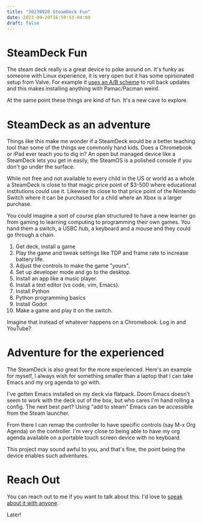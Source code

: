 ```yaml
---
title: "20230920 SteamDeck Fun"
date: 2023-09-20T16:59:53-04:00
draft: false
---
```


# SteamDeck Fun

The steam deck really is a great device to poke around on. It's funky as someone with Linux experience, it is very open but it has some opinionated setup from Valve. For example it [uses an A/B scheme](https://www.phoronix.com/review/steam-deck-steamos-linux) to roll back updates and this makes installing anything with Pamac/Pacman weird. 

At the same point these things are kind of fun. It's a new cave to explore.

# SteamDeck as an adventure

Things like this make me wonder if a SteamDeck would be a better teaching tool than some of the things we commonly hand kids. Does a Chromebook or iPad ever teach you to dig in? An open but managed device like a SteamDeck lets you get in easily, the SteamOS is a polished console if you don't go under the surface. 

While not free and not available to every child in the US or world as a whole a SteamDeck is close to that magic price point of $3-500 where educational institutions could use it. Likewise its close to that price point of the Nintendo Switch where it can be purchased for a child where an Xbox is a larger purchase.

You could imagine a sort of course plan structured to have a new learner go from gaming to learning computing to programming their own games. You hand them a switch, a USBC hub, a keyboard and a mouse and they could go through a chain.

1. Get deck, install a game
2. Play the game and tweak settings like TDP and frame rate to increase battery life.
3. Adjust the controls to make the game "yours".
4. Set up developer mode and go to the desktop.
5. Install an app like a music player.
6. Install a text editor (vs code, vim, Emacs).
7. Install Python
8. Python programming basics
9. Install Godot
10. Make a game and play it on the switch.

Imagine that instead of whatever happens on a Chromebook. Log in and YouTube?

# Adventure for the experienced

The SteamDeck is also great for the more experienced. Here's an example for myself, I always wish for something smaller than a laptop that I can take Emacs and my org agenda to go with.

I've gotten Emacs installed on my deck via flatpack. Doom Emacs doesn't seem to work with the deck out of the box, but who cares I'm hand rolling a config. The next best part? Using "add to steam" Emacs can be accessible from the Steam launcher.

From there I can remap the controller to have specific controls (say M-x Org Agenda) on the controller. I'm very close to being able to have my org agenda available on a portable touch screen device with no keyboard. 

This project may sound awful to you, and that's fine, the point being the device enables such adventures.

# Reach Out

You can reach out to me if you want to talk about this.  I'd love to [speak about it with anyone](https://hachyderm.io/@pokeypoke).

Later!
